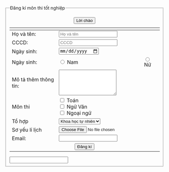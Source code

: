 <html lang="en">
<head> <title> Đăng kí môn thi tốt nghiệp </title> </head>
<bodY> 
<form action="Đã xác nhận" method="get">
<fieldset> <legend> Đăng kí môn thi tốt nghiệp </legend> 
<table> 
<tr> 
<td> <caption> <input type="button" id="loichao" value="Lời chào"> </caption> </td>
</tr>
<tr> 
<td> <label for="hoten"> Họ và tên: </label></td>
<td> <input type="text" id="hoten" name="hoten" placeholder="Họ và tên" required> </td>
</tr>
<tr>
<td> <label for="cccd"> CCCD:</label></td>
<td> <input type="number" id="cccd" name="cccd" placeholder="CCCD" required> </td>
</tr>
<tr>
<td> <label for="date"> Ngày sinh: </label> </td>
<td> <input type="date" id="date" name="date" required> </td>
</tr>
<tr> 
<td> <label for="gt" > Ngày sinh: </label> </td>
<td> <input type="radio" id="gt1" name="gt"> Nam </td>
<td> <input type="radio" id="gt2" name="gt"> Nữ </td>
</tr>
<tr> 
<td> <label for="thongtin"> Mô tả thêm thông tin: </label> </td>
<td> <textarea rows="5" cols="20" maxlength="300" name="thongtin" > </textarea></td>
</tr>
<tr>
<td> <label for="monthi"> Môn thi </label> </td>
<td> <input type="checkbox" id="mt1" name="monthi"> Toán <br>
<input type="checkbox" id="mt2" name="monthi"> Ngữ Văn <br>
<input type="checkbox" id="mt3" name="monthi"> Ngoại ngữ </td>
</tr>
<tr> <td>
<label for="tohop"> Tổ hợp </label> </td>
<td> <select id="th1" name="tohop"> 
<option value="Khoa học tự nhiên"> Khoa học tự nhiên </option>
<option value="Khoa học xã hội"> Khoa học xã hội </option> </td>
</tr>
<tr>
<td> <label for="syll"> Sơ yếu lí lịch </label> </td>
<td> <input type="file" id="syll" name="syll" value="Chọn tệp"> </td>
</tr>
<tr> <td> <label for="email"> Email: </label> </td>
<td> <input type="text" id="email" name="email" required> </td></tr>
<tr> <td colspan="3" align="center"> <input type="submit" value="Đăng kí"> 
</td> 
</tr>



</table>
</body>


<input list="trinhduyet">
<datalist id="trinhduyet">
<option value="Opera">
<option value="Chrome">
<option value="Safari">
<option value="Firefox">
<option value="Microsoft Edge">
</datalist> 

</html>
